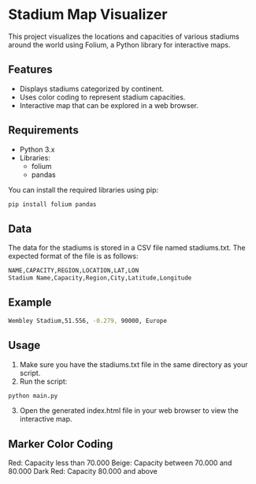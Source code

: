 # Stadium Map Visualizer

This project visualizes the locations and capacities of various stadiums around the world using Folium, a Python library for interactive maps.

## Features

- Displays stadiums categorized by continent.
- Uses color coding to represent stadium capacities.
- Interactive map that can be explored in a web browser.

## Requirements

- Python 3.x
- Libraries:
  - folium
  - pandas

You can install the required libraries using pip:

```bash
pip install folium pandas
```

## Data
The data for the stadiums is stored in a CSV file named stadiums.txt. The expected format of the file is as follows:

```bash
NAME,CAPACITY,REGION,LOCATION,LAT,LON
Stadium Name,Capacity,Region,City,Latitude,Longitude
```

## Example
```bash
Wembley Stadium,51.556, -0.279, 90000, Europe
```

## Usage
1.  Make sure you have the stadiums.txt file in the same directory as your script.
2.  Run the script:
```bash
python main.py
```
3.  Open the generated index.html file in your web browser to view the interactive map.

## Marker Color Coding
Red: Capacity less than 70.000
Beige: Capacity between 70.000 and 80.000
Dark Red: Capacity 80.000 and above

